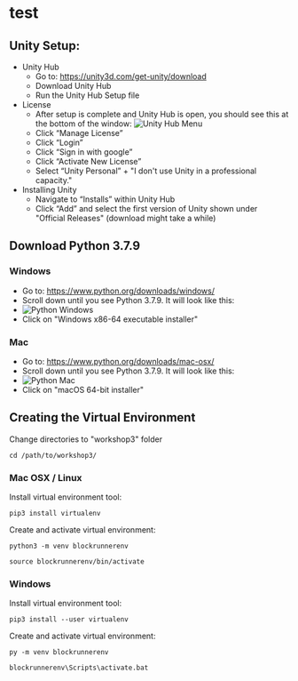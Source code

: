 # test

## Unity Setup:

* Unity Hub
  * Go to: https://unity3d.com/get-unity/download
  * Download Unity Hub
  * Run the Unity Hub Setup file
* License
  * After setup is complete and Unity Hub is open, you should see this at the bottom of the window:
  ![Unity Hub Menu](https://i.paste.pics/fcbee8923b6678a27448515de12622be.png)
  * Click “Manage License”
  * Click “Login”
  * Click “Sign in with google”
  * Click “Activate New License”
  * Select “Unity Personal” + "I don't use Unity in a professional capacity."
* Installing Unity
  * Navigate to “Installs” within Unity Hub
  * Click “Add” and select the first version of Unity shown under "Official Releases" (download might take a while)

## Download Python 3.7.9
### Windows
* Go to: https://www.python.org/downloads/windows/
* Scroll down until you see Python 3.7.9. It will look like this:
* ![Python Windows](https://i.paste.pics/18fb3b415cd7deb1d89082320dacaa13.png)
* Click on "Windows x86-64 executable installer"
 
### Mac
* Go to: https://www.python.org/downloads/mac-osx/
* Scroll down until you see Python 3.7.9. It will look like this:
* ![Python Mac](https://i.paste.pics/586425d2301940625ee9954529b968b9.png)
* Click on "macOS 64-bit installer"
 
## Creating the Virtual Environment

Change directories to "workshop3" folder
```
cd /path/to/workshop3/
```

### Mac OSX / Linux

Install virtual environment tool:
```
pip3 install virtualenv
```

Create and activate virtual environment:
```
python3 -m venv blockrunnerenv

source blockrunnerenv/bin/activate
```

### Windows

Install virtual environment tool:
```
pip3 install --user virtualenv
```

Create and activate virtual environment:
```
py -m venv blockrunnerenv

blockrunnerenv\Scripts\activate.bat
```

